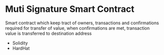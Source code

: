 # Muti Signature Smart Contract

Smart contract which keep tract of owners, transactions and confirmations required for transfer of value, when confirmations are met, transaction value is transferred to destination address

- Solidity
- HardHat